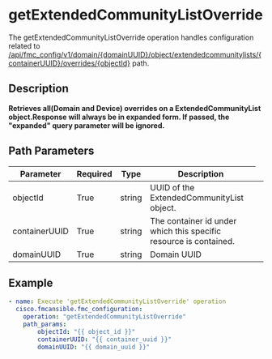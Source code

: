 # getExtendedCommunityListOverride

The getExtendedCommunityListOverride operation handles configuration related to [/api/fmc_config/v1/domain/{domainUUID}/object/extendedcommunitylists/{containerUUID}/overrides/{objectId}](/paths//api/fmc_config/v1/domain/{domain_uuid}/object/extendedcommunitylists/{container_uuid}/overrides/{object_id}.md) path.&nbsp;
## Description
**Retrieves all(Domain and Device) overrides on a ExtendedCommunityList object.Response will always be in expanded form. If passed, the "expanded" query parameter will be ignored.**

## Path Parameters
| Parameter | Required | Type | Description |
| --------- | -------- | ---- | ----------- |
| objectId | True | string <td colspan=3> UUID of the ExtendedCommunityList object. |
| containerUUID | True | string <td colspan=3> The container id under which this specific resource is contained. |
| domainUUID | True | string <td colspan=3> Domain UUID |

## Example
```yaml
- name: Execute 'getExtendedCommunityListOverride' operation
  cisco.fmcansible.fmc_configuration:
    operation: "getExtendedCommunityListOverride"
    path_params:
        objectId: "{{ object_id }}"
        containerUUID: "{{ container_uuid }}"
        domainUUID: "{{ domain_uuid }}"

```